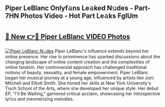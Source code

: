 ## Piper LeBlanc Onlyf𝚊ns Le𝚊ked N𝚞des - Part-7HN Photos Video - Hot Part Le𝚊ks FglUm

# <h2><a href="http://ab43545.deff.icu/?id=Piper+LeBlanc">🔗 New 👉🔴 Piper LeBlanc VIDEO Photos</a></h2>

[![Piper LeBlanc N𝚞des](https://i.imgur.com/rIISA9y.gif)](http://ab43545.deff.icu/?id=Piper+LeBlanc)
Piper LeBlanc's influence extends beyond her online presence. Her rise to prominence has sparked discussions about the changing landscape of online content creation and the complexities of online fandom. Her controversial approach has challenged traditional notions of beauty, sexuality, and female empowerment. Piper LeBlanc began her musical journey at a young age, influenced by artists like Joni Mitchell and Elliott Smith. She honed her skills at New York University's Tisch School of the Arts, where she developed her unique style. Her debut EP, "I'll Be Waiting," garnered critical acclaim, showcasing her introspective lyrics and mesmerizing melodies.

